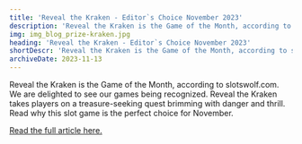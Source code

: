 ```yaml
---
title: 'Reveal the Kraken - Editor`s Choice November 2023'
description: 'Reveal the Kraken is the Game of the Month, according to slotswolf.com. We are delighted to see our games being recognized.'
img: img_blog_prize-kraken.jpg
heading: 'Reveal the Kraken - Editor`s Choice November 2023'
shortDescr: 'Reveal the Kraken is the Game of the Month, according to slotswolf.com. We are delighted to see our games being recognized. Reveal the Kraken takes players on a treasure-seeking quest brimming with danger and thrill. Read why this slot game is the perfect choice for November.'
archiveDate: 2023-11-13
---
```


Reveal the Kraken is the Game of the Month, according to slotswolf.com. We are delighted to see our games being recognized. Reveal the Kraken takes players on a treasure-seeking quest brimming with danger and thrill. Read why this slot game is the perfect choice for November.

<a href="https://slotswolf.com/blog/mascot-gaming-reveal-the-kraken-editors-choice-november-2023" target="_blank" rel="dofollow">Read the full article here.</a>

